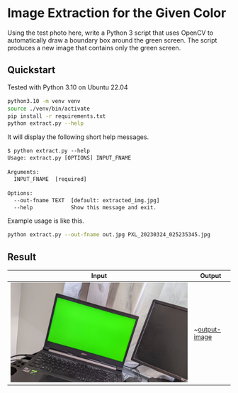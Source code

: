 # Image Extraction for the Given Color

Using the test photo here, write a Python 3 script that uses OpenCV to automatically draw a boundary box around the green screen. The script produces a new image that contains only the green screen.


## Quickstart

Tested with Python 3.10 on Ubuntu 22.04

```sh
python3.10 -m venv venv
source ./venv/bin/activate
pip install -r requirements.txt
python extract.py --help
```

It will display the following short help messages.

```
$ python extract.py --help
Usage: extract.py [OPTIONS] INPUT_FNAME

Arguments:
  INPUT_FNAME  [required]

Options:
  --out-fname TEXT  [default: extracted_img.jpg]
  --help            Show this message and exit.
```

Example usage is like this.

```sh
python extract.py --out-fname out.jpg PXL_20230324_025235345.jpg
```

## Result

| Input                                      | Output                     |
| ------------------------------------------ | -------------------------- |
| ![input-img](./PXL_20230324_025235345.jpg) | ~[output-image](./out.jpg) |
